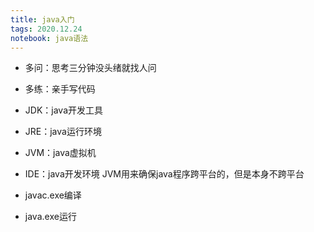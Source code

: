 ```yaml
---
title: java入门
tags: 2020.12.24
notebook: java语法
---
```

* 多问：思考三分钟没头绪就找人问
* 多练：亲手写代码

* JDK：java开发工具
* JRE：java运行环境
* JVM：java虚拟机  
* IDE：java开发环境
JVM用来确保java程序跨平台的，但是本身不跨平台

* javac.exe编译
* java.exe运行

